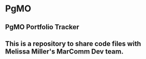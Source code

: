 # PgMO
<h2>PgMO Portfolio Tracker<h2>
<p>This is a repository to share code files with Melissa Miller's MarComm Dev team.</p>
